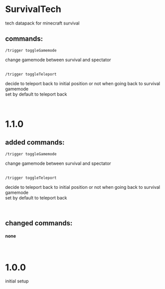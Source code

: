 # SurvivalTech

tech datapack for minecraft survival



## commands:<br>
    /trigger toggleGamemode
change gamemode between survival and spectator
<br><br>

    /trigger toggleTeleport
decide to teleport back to initial position or not when going back to survival gamemode\
set by default to teleport back



<br>



# 1.1.0

## added commands:
    /trigger toggleGamemode
change gamemode between survival and spectator
<br><br>

    /trigger toggleTeleport
decide to teleport back to initial position or not when going back to survival gamemode\
set by default to teleport back


<br>


## changed commands:
#### none



<br>




# 1.0.0
initial setup
